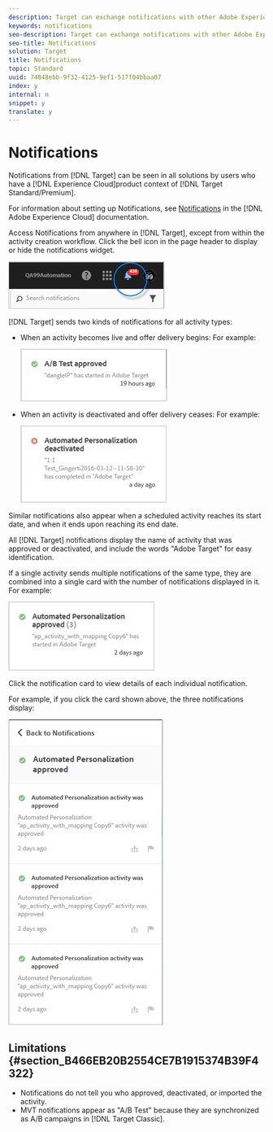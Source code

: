 ```yaml
---
description: Target can exchange notifications with other Adobe Experience Cloud solutions using Adobe Pulse.
keywords: notifications
seo-description: Target can exchange notifications with other Adobe Experience Cloud solutions using Adobe Pulse.
seo-title: Notifications
solution: Target
title: Notifications
topic: Standard
uuid: 74848ebb-9f32-4125-9ef1-517f04bbaa07
index: y
internal: n
snippet: y
translate: y
---
```


# Notifications

Notifications from [!DNL  Target] can be seen in all solutions by users who have a [!DNL  Experience Cloud]product context of [!DNL  Target Standard/Premium]. 

For information about setting up Notifications, see [ Notifications](https://marketing.adobe.com/resources/help/en_US/mcloud/notifications.html) in the [!DNL  Adobe Experience Cloud] documentation. 

Access Notifications from anywhere in [!DNL  Target], except from within the activity creation workflow. Click the bell icon in the page header to display or hide the notifications widget. 

![](assets/notifications-shell.png) 

[!DNL  Target] sends two kinds of notifications for all activity types: 


* When an activity becomes live and offer delivery begins: For example: 

  ![](assets/notif_app.png) 

* When an activity is deactivated and offer delivery ceases: For example: 

  ![](assets/notif-deact.png) 



Similar notifications also appear when a scheduled activity reaches its start date, and when it ends upon reaching its end date. 

All [!DNL  Target] notifications display the name of activity that was approved or deactivated, and include the words "Adobe Target" for easy identification. 

If a single activity sends multiple notifications of the same type, they are combined into a single card with the number of notifications displayed in it. For example: 

![](assets/notif-multi.png) 

Click the notification card to view details of each individual notification. 

For example, if you click the card shown above, the three notifications display: 

![](assets/notif-multi-open.png) 

## Limitations {#section_B466EB20B2554CE7B1915374B39F4322}


* Notifications do not tell you who approved, deactivated, or imported the activity.
* MVT notifications appear as "A/B Test" because they are synchronized as A/B campaigns in [!DNL  Target Classic].

